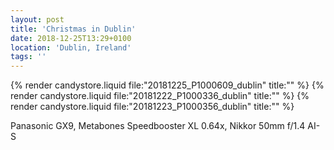 ```yaml
---
layout: post
title: 'Christmas in Dublin'
date: 2018-12-25T13:29+0100
location: 'Dublin, Ireland'
tags: ''
---
```


{% render candystore.liquid file:"20181225_P1000609_dublin" title:"" %}
{% render candystore.liquid file:"20181222_P1000336_dublin" title:"" %}
{% render candystore.liquid file:"20181223_P1000356_dublin" title:"" %}

Panasonic GX9, Metabones Speedbooster XL 0.64x, Nikkor 50mm f/1.4 AI-S
